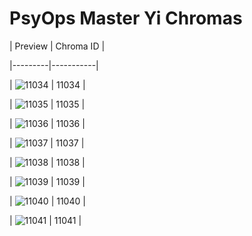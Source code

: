 # PsyOps Master Yi Chromas


| Preview | Chroma ID |

|---------|-----------|

| ![11034](https://raw.communitydragon.org/latest/plugins/rcp-be-lol-game-data/global/default/v1/champion-chroma-images/11/11034.png) | 11034 |

| ![11035](https://raw.communitydragon.org/latest/plugins/rcp-be-lol-game-data/global/default/v1/champion-chroma-images/11/11035.png) | 11035 |

| ![11036](https://raw.communitydragon.org/latest/plugins/rcp-be-lol-game-data/global/default/v1/champion-chroma-images/11/11036.png) | 11036 |

| ![11037](https://raw.communitydragon.org/latest/plugins/rcp-be-lol-game-data/global/default/v1/champion-chroma-images/11/11037.png) | 11037 |

| ![11038](https://raw.communitydragon.org/latest/plugins/rcp-be-lol-game-data/global/default/v1/champion-chroma-images/11/11038.png) | 11038 |

| ![11039](https://raw.communitydragon.org/latest/plugins/rcp-be-lol-game-data/global/default/v1/champion-chroma-images/11/11039.png) | 11039 |

| ![11040](https://raw.communitydragon.org/latest/plugins/rcp-be-lol-game-data/global/default/v1/champion-chroma-images/11/11040.png) | 11040 |

| ![11041](https://raw.communitydragon.org/latest/plugins/rcp-be-lol-game-data/global/default/v1/champion-chroma-images/11/11041.png) | 11041 |